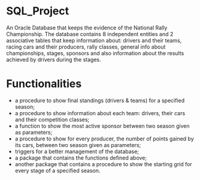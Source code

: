 # SQL_Project
An Oracle Database that keeps the evidence of the National Rally Championship. The database contains 8 independent entities and 2 associative tables that keep information about: drivers and their teams, racing cars and their producers, rally classes, general info about championships, stages, sponsors and also information about the results achieved by drivers during the stages.

# Functionalities
- a procedure to show final standings (drivers & teams) for a specified season;
- a procedure to show information about each team: drivers, their cars and their competition classes;
- a function to show the most active sponsor between two season given as parameters;
- a procedure to show for every producer, the number of points gained by its cars, between two season given as parameters;
- triggers for a better management of the database;
- a package that contains the functions defined above;
- another package that contains a procedure to show the starting grid for every stage of a specified season.
